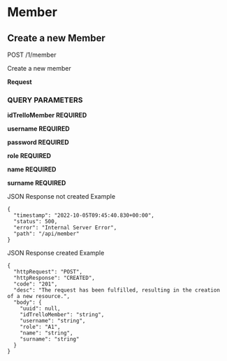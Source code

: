 # Member

## Create a new Member

POST /1/member

Create a new member

**Request**

### QUERY PARAMETERS

**idTrelloMember REQUIRED**

**username REQUIRED**

**password REQUIRED**

**role REQUIRED**

**name REQUIRED**

**surname REQUIRED**


JSON Response not created Example

``` 
{
  "timestamp": "2022-10-05T09:45:40.830+00:00",
  "status": 500,
  "error": "Internal Server Error",
  "path": "/api/member"
}
```


JSON Response created Example

``` 
{
  "httpRequest": "POST",
  "httpResponse": "CREATED",
  "code": "201",
  "desc": "The request has been fulfilled, resulting in the creation of a new resource.",
  "body": {
    "uuid": null,
    "idTrelloMember": "string",
    "username": "string",
    "role": "A1",
    "name": "string",
    "surname": "string"
  }
}
```